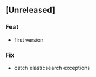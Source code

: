 <a name="unreleased"></a>
## [Unreleased]

### Feat
- first version

### Fix
- catch elasticsearch exceptions

